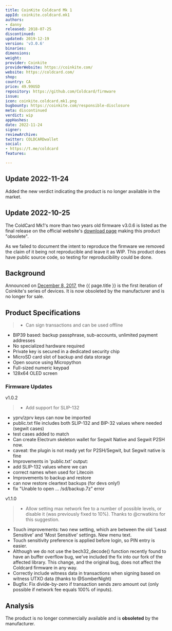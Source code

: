 ```yaml
---
title: CoinKite Coldcard Mk 1
appId: coinkite.coldcard.mk1
authors:
- danny
released: 2018-07-25
discontinued: 
updated: 2019-12-19
version: 'v3.0.6'
binaries: 
dimensions: 
weight: 
provider: Coinkite
providerWebsite: https://coinkite.com/
website: https://coldcard.com/
shop: 
country: CA
price: 49.99USD
repository: https://github.com/Coldcard/firmware
issue: 
icon: coinkite.coldcard.mk1.png
bugbounty: https://coinkite.com/responsible-disclosure
meta: discontinued
verdict: wip
appHashes: 
date: 2022-11-24
signer: 
reviewArchive: 
twitter: COLDCARDwallet
social:
- https://t.me/coldcard
features: 

---
```


## Update 2022-11-24

Added the new verdict indicating the product is no longer available in the market.

## Update 2022-10-25

The ColdCard Mk1's more than two years old firmware v3.0.6 is listed as the
final release on the official website's
[download page](https://coldcard.com/downloads/) making this product "obsolete".

As we failed to document the intent to reproduce the firmware we removed the
claim of it being not reproducible and leave it as WIP. This product does have
public source code, so testing for reproducibility could be done.

## Background

Announced on [December 8, 2017](https://blog.coinkite.com/coldcard-annoucement/), the {{ page.title }} is the first iteration of Coinkite's series of devices. It is now obsoleted by the manufacturer and is no longer for sale. 

## Product Specifications

> - Can sign transactions and can be used offline
- BIP39 based: backup passphrase, sub-accounts, unlimited payment addresses
- No specialized hardware required
- Private key is secured in a dedicated security chip
- MicroSD card slot of backup and data storage
- Open source using Micropython
- Full-sized numeric keypad
- 128x64 OLED screen

### Firmware Updates

v1.0.2

> - Add support for SLIP-132
- yprv/zprv keys can now be imported
- public.txt file includes both SLIP-132 and BIP-32 values where needed (segwit cases)
- test cases added to match
- Can create Electrum skeleton wallet for Segwit Native and Segwit P2SH now.
- caveat: the plugin is not ready yet for P2SH/Segwit, but Segwit native is fine
- Improvements in 'public.txt' output:
- add SLIP-132 values where we can
- correct names when used for Litecoin
- Improvements to backup and restore
- can now restore cleartext backups (for devs only!)
- fix "Unable to open ... /sd/backup.7z" error

v1.1.0

> - Allow setting max network fee to a number of possible levels, or disable it (was previously fixed to 10%). Thanks to @crwatkins for this suggestion.
- Touch improvements: two new setting, which are between the old 'Least Sensitive' and 'Most Sensitive' settings. New menu text.
- Touch sensitivity preference is applied before login, so PIN entry is easier.
- Although we do not use the bech32_decode() function recently found to have an buffer overflow bug, we've included the fix into our fork of the affected library. This change, and the original bug, does not affect the Coldcard firmware in any way.
- Correctly include witness data in transactions when signing based on witness UTXO data (thanks to @SomberNight)
- Bugfix: Fix divide-by-zero if transaction sends zero amount out (only possible if network fee equals 100% of inputs).

## Analysis 

The product is no longer commercially available and is **obsoleted** by the manufacturer.